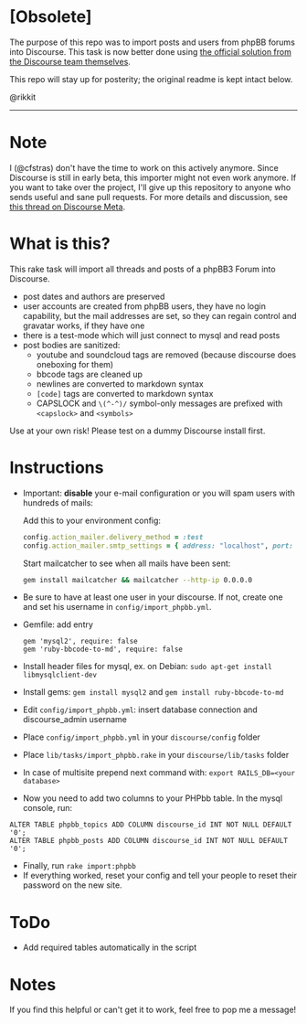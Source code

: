 # [Obsolete]

The purpose of this repo was to import posts and users from phpBB forums into Discourse. This task is now better done using [the official solution from the Discourse team themselves](https://meta.discourse.org/t/phpbb-3-importer/17397).

This repo will stay up for posterity; the original readme is kept intact below.

@rikkit

---

# Note

I (@cfstras) don't have the time to work on this actively anymore. Since Discourse is still in early beta,
this importer might not even work anymore. If you want to take over the project, I'll give up this
repository to anyone who sends useful and sane pull requests. For more details and discussion, see
[this thread on Discourse Meta](http://meta.discourse.org/t/importing-phpbb-into-discourse/7956).

# What is this?

This rake task will import all threads and posts of a phpBB3 Forum into Discourse.

* post dates and authors are preserved
* user accounts are created from phpBB users, they have no login capability,
  but the mail addresses are set, so they can regain control and gravatar works, if they have one
* there is a test-mode which will just connect to mysql and read posts
* post bodies are sanitized:
  * youtube and soundcloud tags are removed (because discourse does oneboxing for them)
  * bbcode tags are cleaned up
  * newlines are converted to markdown syntax
  * `[code]` tags are converted to markdown syntax
  * CAPSLOCK and `\(^-^)/` symbol-only messages are prefixed with `<capslock>` and `<symbols>`

Use at your own risk! Please test on a dummy Discourse install first.

# Instructions

* Important: **disable** your e-mail configuration or you will spam users with hundreds of mails:

  Add this to your environment config:

  ```ruby
  config.action_mailer.delivery_method = :test
  config.action_mailer.smtp_settings = { address: "localhost", port: 1025 }
  ```
  Start mailcatcher to see when all mails have been sent:

  ```bash
  gem install mailcatcher && mailcatcher --http-ip 0.0.0.0
  ```

* Be sure to have at least one user in your discourse.
  If not, create one and set his username in `config/import_phpbb.yml`.

* Gemfile: add entry


  ```Gemfile
  gem 'mysql2', require: false
  gem 'ruby-bbcode-to-md', require: false
  ```

* Install header files for mysql, ex. on Debian: `sudo apt-get install libmysqlclient-dev`
* Install gems: `gem install mysql2` and `gem install ruby-bbcode-to-md`
* Edit `config/import_phpbb.yml`: insert database connection and discourse_admin username
* Place `config/import_phpbb.yml` in your `discourse/config` folder
* Place `lib/tasks/import_phpbb.rake` in your `discourse/lib/tasks` folder
* In case of multisite prepend next command with: `export RAILS_DB=<your database>`
* Now you need to add two columns to your PHPbb table. In the mysql console, run:
```mysql
ALTER TABLE phpbb_topics ADD COLUMN discourse_id INT NOT NULL DEFAULT '0';
ALTER TABLE phpbb_posts ADD COLUMN discourse_id INT NOT NULL DEFAULT '0';
```
* Finally, run `rake import:phpbb`
* If everything worked, reset your config and tell your people to reset their password on the new site.

# ToDo

* Add required tables automatically in the script

# Notes

If you find this helpful or can't get it to work, feel free to pop me a message!
